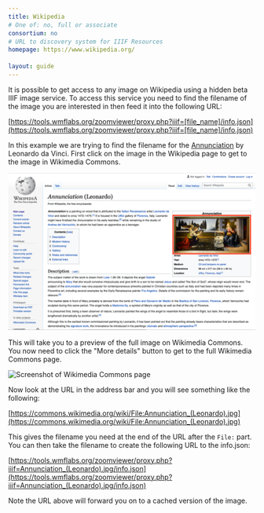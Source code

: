 ```yaml
---
title: Wikipedia
# One of: no, full or associate
consortium: no 
# URL to discovery system for IIIF Resources
homepage: https://www.wikipedia.org/

layout: guide
---
```


It is possible to get access to any image on Wikipedia using a hidden beta IIIF image service. To access this service you need to find the filename of the image you are interested in then feed it into the following URL:

[https://tools.wmflabs.org/zoomviewer/proxy.php?iiif=[file_name]/info.json](https://tools.wmflabs.org/zoomviewer/proxy.php?iiif=[file_name]/info.json)

In this example we are trying to find the filename for the [Annunciation](https://en.wikipedia.org/wiki/Annunciation_(Leonardo)) by Leonardo da Vinci. First click on the image in the Wikipedia page to get to the image in Wikimedia Commons. 

![Screenshot of Annunciation Wikipedia page](wikipedia_screenshot.png)

This will take you to a preview of the full image on Wikimedia Commons. You now need to click the "More details" button to get to the full Wikimedia Commons page.

![Screenshot of Wikimedia Commons page](wikicommons.png)

Now look at the URL in the address bar and you will see something like the following:

[https://commons.wikimedia.org/wiki/File:Annunciation_(Leonardo).jpg](https://commons.wikimedia.org/wiki/File:Annunciation_(Leonardo).jpg)

This gives the filename you need at the end of the URL after the `File:` part. You can then take the filename to create the following URL to the info.json:

[https://tools.wmflabs.org/zoomviewer/proxy.php?iiif=Annunciation_(Leonardo).jpg/info.json](https://tools.wmflabs.org/zoomviewer/proxy.php?iiif=Annunciation_(Leonardo).jpg/info.json)

Note the URL above will forward you on to a cached version of the image.
